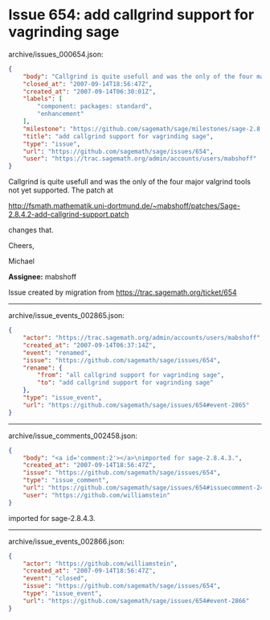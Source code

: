 # Issue 654: add callgrind support for vagrinding sage

archive/issues_000654.json:
```json
{
    "body": "Callgrind is quite usefull and was the only of the four major valgrind tools not yet supported. The patch at \n\nhttp://fsmath.mathematik.uni-dortmund.de/~mabshoff/patches/Sage-2.8.4.2-add-callgrind-support.patch\n\nchanges that.\n\nCheers,\n\nMichael\n\n**Assignee:** mabshoff\n\nIssue created by migration from https://trac.sagemath.org/ticket/654\n\n",
    "closed_at": "2007-09-14T18:56:47Z",
    "created_at": "2007-09-14T06:30:01Z",
    "labels": [
        "component: packages: standard",
        "enhancement"
    ],
    "milestone": "https://github.com/sagemath/sage/milestones/sage-2.8.5",
    "title": "add callgrind support for vagrinding sage",
    "type": "issue",
    "url": "https://github.com/sagemath/sage/issues/654",
    "user": "https://trac.sagemath.org/admin/accounts/users/mabshoff"
}
```
Callgrind is quite usefull and was the only of the four major valgrind tools not yet supported. The patch at 

http://fsmath.mathematik.uni-dortmund.de/~mabshoff/patches/Sage-2.8.4.2-add-callgrind-support.patch

changes that.

Cheers,

Michael

**Assignee:** mabshoff

Issue created by migration from https://trac.sagemath.org/ticket/654





---

archive/issue_events_002865.json:
```json
{
    "actor": "https://trac.sagemath.org/admin/accounts/users/mabshoff",
    "created_at": "2007-09-14T06:37:14Z",
    "event": "renamed",
    "issue": "https://github.com/sagemath/sage/issues/654",
    "rename": {
        "from": "all callgrind support for vagrinding sage",
        "to": "add callgrind support for vagrinding sage"
    },
    "type": "issue_event",
    "url": "https://github.com/sagemath/sage/issues/654#event-2865"
}
```



---

archive/issue_comments_002458.json:
```json
{
    "body": "<a id='comment:2'></a>\nimported for sage-2.8.4.3.",
    "created_at": "2007-09-14T18:56:47Z",
    "issue": "https://github.com/sagemath/sage/issues/654",
    "type": "issue_comment",
    "url": "https://github.com/sagemath/sage/issues/654#issuecomment-2458",
    "user": "https://github.com/williamstein"
}
```

<a id='comment:2'></a>
imported for sage-2.8.4.3.



---

archive/issue_events_002866.json:
```json
{
    "actor": "https://github.com/williamstein",
    "created_at": "2007-09-14T18:56:47Z",
    "event": "closed",
    "issue": "https://github.com/sagemath/sage/issues/654",
    "type": "issue_event",
    "url": "https://github.com/sagemath/sage/issues/654#event-2866"
}
```
